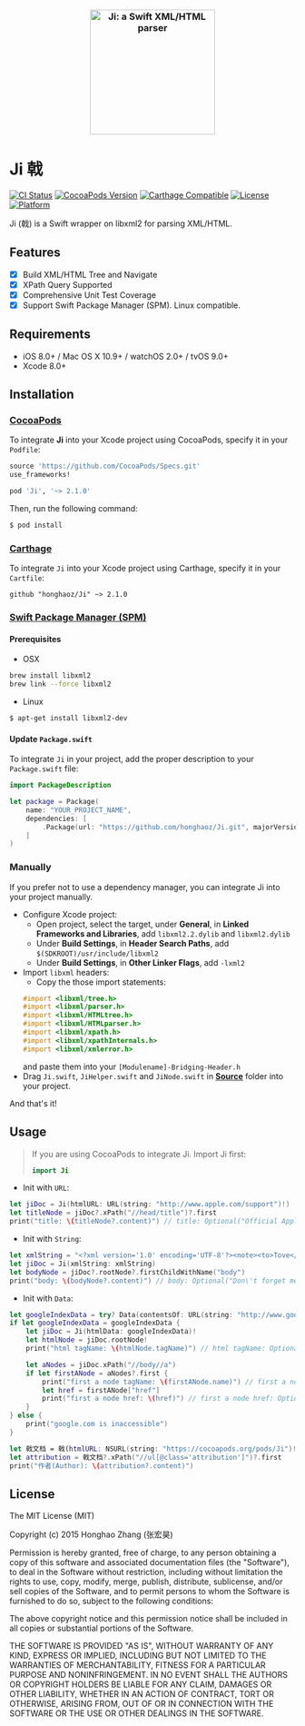 <h3 align="center">
    <img src="Ji.png" width=220 alt="Ji: a Swift XML/HTML parser" />
</h3>

# Ji 戟
[![CI Status](https://travis-ci.org/honghaoz/Ji.svg?branch=master)](https://travis-ci.org/honghaoz/Ji)
[![CocoaPods Version](https://img.shields.io/cocoapods/v/Ji.svg?style=flat)](http://cocoapods.org/pods/Ji)
[![Carthage Compatible](https://img.shields.io/badge/Carthage-compatible-0473B3.svg?style=flat)](https://github.com/Carthage/Carthage)
[![License](https://img.shields.io/cocoapods/l/Ji.svg?style=flat)](http://cocoapods.org/pods/Ji)
[![Platform](https://img.shields.io/cocoapods/p/Ji.svg?style=flat)](http://cocoapods.org/pods/Ji)

Ji (戟) is a Swift wrapper on libxml2 for parsing XML/HTML.

## Features
- [x] Build XML/HTML Tree and Navigate
- [x] XPath Query Supported
- [x] Comprehensive Unit Test Coverage
- [x] Support Swift Package Manager (SPM). Linux compatible.

## Requirements

- iOS 8.0+ / Mac OS X 10.9+ / watchOS 2.0+ / tvOS 9.0+
- Xcode 8.0+

## Installation

### [CocoaPods](http://cocoapods.org)

To integrate **Ji** into your Xcode project using CocoaPods, specify it in your `Podfile`:

```ruby
source 'https://github.com/CocoaPods/Specs.git'
use_frameworks!

pod 'Ji', '~> 2.1.0'
```

Then, run the following command:

```bash
$ pod install
```

### [Carthage](http://github.com/Carthage/Carthage)

To integrate `Ji` into your Xcode project using Carthage, specify it in your `Cartfile`:

```ogdl
github "honghaoz/Ji" ~> 2.1.0
```

### [Swift Package Manager (SPM)](https://swift.org/package-manager)

#### Prerequisites
- OSX

```bash
brew install libxml2
brew link --force libxml2
```

- Linux
```bash
$ apt-get install libxml2-dev
```

#### Update `Package.swift`
To integrate `Ji` in your project, add the proper description to your `Package.swift` file:
```swift
import PackageDescription

let package = Package(
    name: "YOUR_PROJECT_NAME",
    dependencies: [
        .Package(url: "https://github.com/honghaoz/Ji.git", majorVersion: 2, minor: 1)
    ]
)
```

### Manually

If you prefer not to use a dependency manager, you can integrate Ji into your project manually.

- Configure Xcode project:
    - Open project, select the target, under **General**, in **Linked Frameworks and Libraries**, add `libxml2.2.dylib` and `libxml2.dylib`
    - Under **Build Settings**, in **Header Search Paths**, add `$(SDKROOT)/usr/include/libxml2`
    - Under **Build Settings**, in **Other Linker Flags**, add `-lxml2`
- Import `libxml` headers:
    - Copy the those import statements:
    ```objective-c
    #import <libxml/tree.h>
    #import <libxml/parser.h>
    #import <libxml/HTMLtree.h>
    #import <libxml/HTMLparser.h>
    #import <libxml/xpath.h>
    #import <libxml/xpathInternals.h>
    #import <libxml/xmlerror.h>
    ```
    and paste them into your `[Modulename]-Bridging-Header.h`
- Drag `Ji.swift`, `JiHelper.swift` and `JiNode.swift` in [**Source**](https://github.com/honghaoz/Ji/tree/master/Source) folder into your project.

And that's it!

## Usage

> If you are using CocoaPods to integrate Ji. Import Ji first:
> ```swift
> import Ji
> ```

- Init with `URL`:
```swift
let jiDoc = Ji(htmlURL: URL(string: "http://www.apple.com/support")!)
let titleNode = jiDoc?.xPath("//head/title")?.first
print("title: \(titleNode?.content)") // title: Optional("Official Apple Support")
```

- Init with `String`:
```swift
let xmlString = "<?xml version='1.0' encoding='UTF-8'?><note><to>Tove</to><from>Jani</from><heading>Reminder</heading><body>Don't forget me this weekend!</body></note>"
let jiDoc = Ji(xmlString: xmlString)
let bodyNode = jiDoc?.rootNode?.firstChildWithName("body")
print("body: \(bodyNode?.content)") // body: Optional("Don\'t forget me this weekend!")
```

- Init with `Data`:
```swift
let googleIndexData = try? Data(contentsOf: URL(string: "http://www.google.com")!)
if let googleIndexData = googleIndexData {
	let jiDoc = Ji(htmlData: googleIndexData)!
	let htmlNode = jiDoc.rootNode!
	print("html tagName: \(htmlNode.tagName)") // html tagName: Optional("html")

	let aNodes = jiDoc.xPath("//body//a")
	if let firstANode = aNodes?.first {
		print("first a node tagName: \(firstANode.name)") // first a node tagName: Optional("a")
		let href = firstANode["href"]
		print("first a node href: \(href)") // first a node href: Optional("http://www.google.ca/imghp?hl=en&tab=wi")
	}
} else {
	print("google.com is inaccessible")
}

let 戟文档 = 戟(htmlURL: NSURL(string: "https://cocoapods.org/pods/Ji")!)
let attribution = 戟文档?.xPath("//ul[@class='attribution']")?.first
print("作者(Author): \(attribution?.content)")
```

## License

The MIT License (MIT)

Copyright (c) 2015 Honghao Zhang (张宏昊)

Permission is hereby granted, free of charge, to any person obtaining a copy
of this software and associated documentation files (the "Software"), to deal
in the Software without restriction, including without limitation the rights
to use, copy, modify, merge, publish, distribute, sublicense, and/or sell
copies of the Software, and to permit persons to whom the Software is
furnished to do so, subject to the following conditions:

The above copyright notice and this permission notice shall be included in all
copies or substantial portions of the Software.

THE SOFTWARE IS PROVIDED "AS IS", WITHOUT WARRANTY OF ANY KIND, EXPRESS OR
IMPLIED, INCLUDING BUT NOT LIMITED TO THE WARRANTIES OF MERCHANTABILITY,
FITNESS FOR A PARTICULAR PURPOSE AND NONINFRINGEMENT. IN NO EVENT SHALL THE
AUTHORS OR COPYRIGHT HOLDERS BE LIABLE FOR ANY CLAIM, DAMAGES OR OTHER
LIABILITY, WHETHER IN AN ACTION OF CONTRACT, TORT OR OTHERWISE, ARISING FROM,
OUT OF OR IN CONNECTION WITH THE SOFTWARE OR THE USE OR OTHER DEALINGS IN THE
SOFTWARE.
